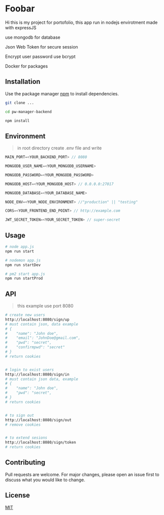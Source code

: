 # Foobar

Hi this is my project for portofolio,
this app run in nodejs envirotment made with expressJS 

use mongodb for database 

Json Web Token for secure session

Encrypt user password use bcrypt

Docker for packages


## Installation

Use the package manager [npm]() to install dependencies.

```bash
git clone ...

cd pw-manager-backend

npm install
```

## Environment

> in root directory create .env file and write
```js
MAIN_PORT=<YOUR_BACKEND_PORT> // 8080

MONGODB_USER_NAME=<YOUR_MONGODB_USERNAME>

MONGODB_PASSWORD=<YOUR_MONGODB_PASSWORD>

MONGODB_HOST=<YOUR_MONGODB_HOST> // 0.0.0.0:27017

MONGODB_DATABASE=<YOUR_DATABASE_NAME>

NODE_ENV=<YOUR_NODE_ENVIRONMENT> //"production" || "testing"

CORS=<YOUR_FRONTEND_END_POINT> // http://example.com

JWT_SECRET_TOKEN=<YOUR_SECRET_TOKEN> // super-secret

```

## Usage

```bash
# node app.js
npm run start

# nodemon app.js
npm run startDev

# pm2 start app.js
npm run startProd
```

## API

> this example use port 8080

```bash
# create new users
http://localhost:8080/sign/up
# must contain json, data example
# {
#    "name": "John doe",
#    "email": "JohnDoe@gmail.com",
#    "pwd": "secret",
#    "confirmpwd": "secret"
# } 
# return cookies


# login to exist users
http://localhost:8080/sign/in
# must contain json data, example
# {
#    "name": "John doe",
#    "pwd": "secret",
# } 
# return cookies


# to sign out
http://localhost:8080/sign/out
# remove cookies


# to extend sesions
http://localhost:8080/sign/token
# return cookies

```

## Contributing

Pull requests are welcome. For major changes, please open an issue first
to discuss what you would like to change.

## License

[MIT]()